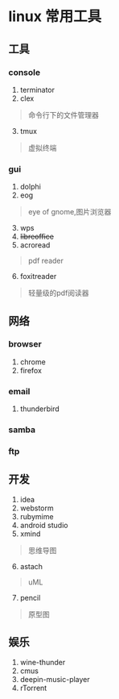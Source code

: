 # linux 常用工具

## 工具

### console

1. terminator
2. clex
>命令行下的文件管理器

3. tmux
>虚拟终端

### gui

1. dolphi
2. eog
> eye of gnome,图片浏览器
3. wps
4. ~~libreoffice~~
5. acroread
>pdf reader

6. foxitreader
>轻量级的pdf阅读器

## 网络

### browser

1. chrome
2. firefox

### email

1. thunderbird

### samba

### ftp

## 开发

1. idea
2. webstorm
3. rubymime
4. android studio
5. xmind
> 思维导图

6. astach
> uML 

7. pencil
> 原型图


## 娱乐

1. wine-thunder
2. cmus
3. deepin-music-player
4. rTorrent

### 
